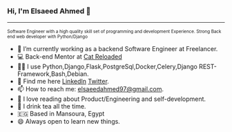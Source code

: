 ### Hi, I'm Elsaeed Ahmed 👋
<hr>

<p style="font-size:10px;">Software Engineer with a high quality skill set of programming and development Experience. Strong Back end web developer with Python/Django</p>

- 🔭 I’m currently working as a backend Software Engineer at Freelancer.
- 💻 Back-end Mentor at <a href="https://github.com/CATReloaded">Cat Reloaded</a>
- :man_technologist: I use Python,Django,Flask,PostgreSql,Docker,Celery,Django REST-Framework,Bash,Debian.
- 🤝 Find me here <a href="https://www.linkedin.com/in/elsaeed-ahmed/">LinkedIn</a> <a href="https://www.twitter.com/elsaeed_97">Twitter</a>.
- 📫 How to reach me: elsaeedahmed97@gmail.com.
- 🌱 I love reading about Product/Engineering and self-development.
- 🍵 I drink tea all the time.
- 🇪🇬 Based in Mansoura, Egypt
- 😄 Always open to learn new things.


